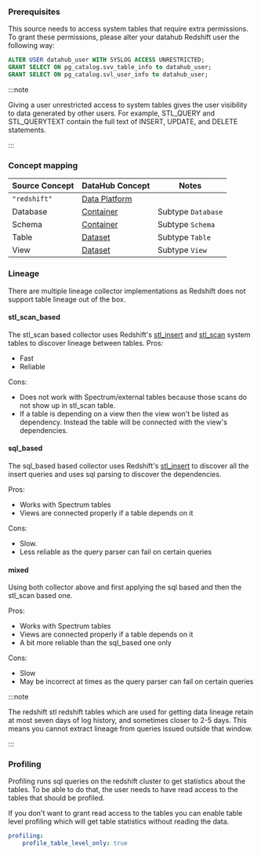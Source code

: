 ### Prerequisites

This source needs to access system tables that require extra permissions.
To grant these permissions, please alter your datahub Redshift user the following way:
```sql
ALTER USER datahub_user WITH SYSLOG ACCESS UNRESTRICTED;
GRANT SELECT ON pg_catalog.svv_table_info to datahub_user;
GRANT SELECT ON pg_catalog.svl_user_info to datahub_user;
```

:::note

Giving a user unrestricted access to system tables gives the user visibility to data generated by other users. For example, STL_QUERY and STL_QUERYTEXT contain the full text of INSERT, UPDATE, and DELETE statements.

:::

### Concept mapping 
| Source Concept | DataHub Concept                                           | Notes              |
| -------------- | --------------------------------------------------------- | ------------------ |
| `"redshift"`   | [Data Platform](../../metamodel/entities/dataPlatform.md) |                    |
| Database       | [Container](../../metamodel/entities/container.md)        | Subtype `Database` |
| Schema         | [Container](../../metamodel/entities/container.md)        | Subtype `Schema`   |
| Table          | [Dataset](../../metamodel/entities/dataset.md)            | Subtype `Table`    |
| View           | [Dataset](../../metamodel/entities/dataset.md)            | Subtype `View`     |


### Lineage

There are multiple lineage collector implementations as Redshift does not support table lineage out of the box.

#### stl_scan_based
The stl_scan based collector uses Redshift's [stl_insert](https://docs.aws.amazon.com/redshift/latest/dg/r_STL_INSERT.html) and [stl_scan](https://docs.aws.amazon.com/redshift/latest/dg/r_STL_SCAN.html) system tables to
discover lineage between tables.
Pros:
- Fast
- Reliable

Cons:
- Does not work with Spectrum/external tables because those scans do not show up in stl_scan table.
- If a table is depending on a view then the view won't be listed as dependency. Instead the table will be connected with the view's dependencies.

#### sql_based
The sql_based based collector uses Redshift's [stl_insert](https://docs.aws.amazon.com/redshift/latest/dg/r_STL_INSERT.html) to discover all the insert queries
and uses sql parsing to discover the dependencies.

Pros:
- Works with Spectrum tables
- Views are connected properly if a table depends on it

Cons:
- Slow.
- Less reliable as the query parser can fail on certain queries

#### mixed
Using both collector above and first applying the sql based and then the stl_scan based one.

Pros:
- Works with Spectrum tables
- Views are connected properly if a table depends on it
- A bit more reliable than the sql_based one only

Cons:
- Slow
- May be incorrect at times as the query parser can fail on certain queries

:::note

The redshift stl redshift tables which are used for getting data lineage retain at most seven days of log history, and sometimes closer to 2-5 days. This means you cannot extract lineage from queries issued outside that window.

:::

### Profiling
Profiling runs sql queries on the redshift cluster to get statistics about the tables. To be able to do that, the user needs to have read access to the tables that should be profiled.

If you don't want to grant read access to the tables you can enable table level profiling which will get table statistics without reading the data.
```yaml
profiling:
    profile_table_level_only: true
```